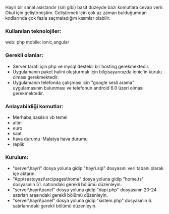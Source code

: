 Hayri bir sanal asistandır (siri gibi) basit düzeyde bazı komutlara cevap verir. Okul için geliştirmiştim. Geliştirmek için çok az zaman bulduğumdan kodlarında çok fazla saçmaladığım kısımlar olabilir.

### **Kullanılan teknolojiler:**

web: php 
mobile: ionic,angular

### Gerekli olanlar:

*   Server tarafı için php ve mysql destekli bir hosting gerekmektedir.
*   Uygulamanın paket halini oluşturmak için bilgisayarınızda ionic'in kurulu olması gerekmektedir.
*   Uygulamanın telefonda çalışması için "google sesli arama" uygulamasının bulunması ve telefonun android 6.0 üzeri olması gerekmektedir.

### Anlayabildiği komutlar:

*   Merhaba,nasılsın vb temel
*   altın
*   euro
*   saat
*   hava durumu :Malatya hava durumu
*   replik

### Kurulum:

*   "server\hayri" dosya yoluna gidip "hayri.sql" dosyasını veri tabanı olarak içe aktarın. 
*   "App\sestoyazi\src\pages\home" dosya yoluna gidip "home.ts" dosyasının 51. satırındaki gerekli bölümü düzenleyin. 
*   "server\hayri\panel" dosya yoluna gidip "dapi.php" dosyasının 20-24 satırları arasındaki gerekli bölümü düzenleyin. 
*   "server\hayri\panel" dosya yoluna gidip "sistem.php" dosyasının 6. satırlarındaki gerekli bölümü düzenleyin.
